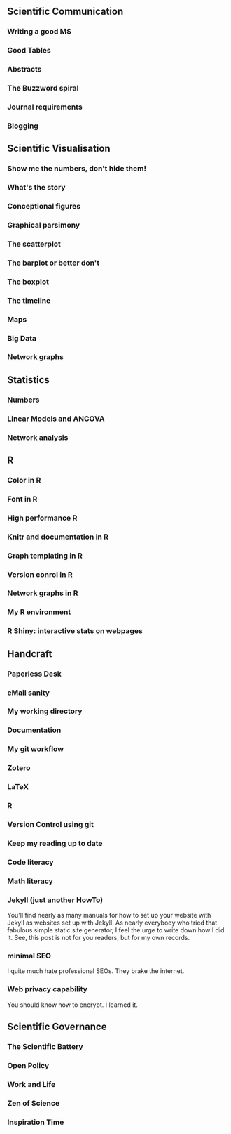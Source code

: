 

## Scientific Communication

### Writing a good MS

### Good Tables

### Abstracts

### The Buzzword spiral

### Journal requirements

### Blogging




## Scientific Visualisation

### Show me the numbers, don't hide them!

### What's the story

### Conceptional figures

### Graphical parsimony

### The scatterplot

### The barplot **or** better don't

### The boxplot

### The timeline

### Maps

### Big Data

### Network graphs


## Statistics

### Numbers

### Linear Models and ANCOVA

### Network analysis


## R

### Color in R

### Font in R

### High performance R

### Knitr and documentation in R

### Graph templating in R

### Version conrol in R

### Network graphs in R

### My R environment

### R Shiny: interactive stats on webpages




## Handcraft


### Paperless Desk 

### eMail sanity

### My working directory

### Documentation

### My git workflow

### Zotero

### LaTeX

### R

### Version Control using git

### Keep my reading up to date

### Code literacy

### Math literacy

### Jekyll (just another HowTo)
You'll find nearly as many manuals for how to set up your website with Jekyll as websites set up with Jekyll. As nearly everybody who tried that fabulous simple static site generator, I feel the urge to write down how I did it. See, this post is not for you readers, but for my own records. 

### minimal SEO
I quite much hate professional SEOs. They brake the internet. 

### Web privacy capability
You should know how to encrypt. I learned it. 




## Scientific Governance 

### The Scientific Battery

### Open Policy

### Work and Life

### Zen of Science

### Inspiration Time